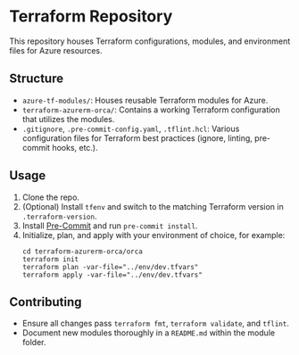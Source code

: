# Terraform Repository

This repository houses Terraform configurations, modules, and environment files for Azure resources.

## Structure

- `azure-tf-modules/`: Houses reusable Terraform modules for Azure.
- `terraform-azurerm-orca/`: Contains a working Terraform configuration that utilizes the modules.
- `.gitignore`, `.pre-commit-config.yaml`, `.tflint.hcl`: Various configuration files for Terraform best practices (ignore, linting, pre-commit hooks, etc.).

## Usage

1. Clone the repo.
2. (Optional) Install `tfenv` and switch to the matching Terraform version in `.terraform-version`.
3. Install [Pre-Commit](https://pre-commit.com/) and run `pre-commit install`.
4. Initialize, plan, and apply with your environment of choice, for example:
   ```
   cd terraform-azurerm-orca/orca
   terraform init
   terraform plan -var-file="../env/dev.tfvars"
   terraform apply -var-file="../env/dev.tfvars"
   ```

## Contributing

- Ensure all changes pass `terraform fmt`, `terraform validate`, and `tflint`.
- Document new modules thoroughly in a `README.md` within the module folder.
